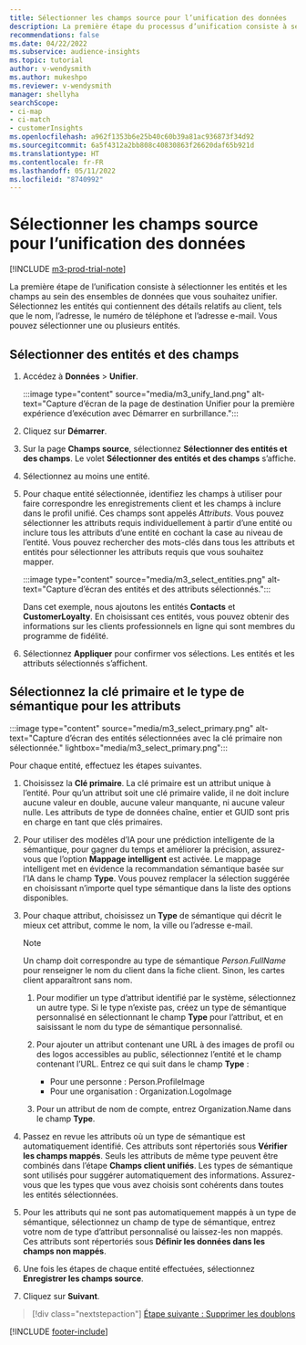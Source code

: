 ```yaml
---
title: Sélectionner les champs source pour l’unification des données
description: La première étape du processus d’unification consiste à sélectionner des entités, des attributs, des clés primaires et des types sémantiques pour mapper les données sur le profil client unifié.
recommendations: false
ms.date: 04/22/2022
ms.subservice: audience-insights
ms.topic: tutorial
author: v-wendysmith
ms.author: mukeshpo
ms.reviewer: v-wendysmith
manager: shellyha
searchScope:
- ci-map
- ci-match
- customerInsights
ms.openlocfilehash: a962f1353b6e25b40c60b39a81ac936873f34d92
ms.sourcegitcommit: 6a5f4312a2bb808c40830863f26620daf65b921d
ms.translationtype: HT
ms.contentlocale: fr-FR
ms.lasthandoff: 05/11/2022
ms.locfileid: "8740992"
---
```

# <a name="select-source-fields-for-data-unification"></a>Sélectionner les champs source pour l’unification des données

[!INCLUDE [m3-prod-trial-note](includes/m3-prod-trial-note.md)]

La première étape de l’unification consiste à sélectionner les entités et les champs au sein des ensembles de données que vous souhaitez unifier. Sélectionnez les entités qui contiennent des détails relatifs au client, tels que le nom, l’adresse, le numéro de téléphone et l’adresse e-mail. Vous pouvez sélectionner une ou plusieurs entités.

## <a name="select-entities-and-fields"></a>Sélectionner des entités et des champs

1. Accédez à **Données** > **Unifier**.

   :::image type="content" source="media/m3_unify_land.png" alt-text="Capture d’écran de la page de destination Unifier pour la première expérience d’exécution avec Démarrer en surbrillance.":::

1. Cliquez sur **Démarrer**.

1. Sur la page **Champs source**, sélectionnez **Sélectionner des entités et des champs**. Le volet **Sélectionner des entités et des champs** s’affiche.

1. Sélectionnez au moins une entité.

1. Pour chaque entité sélectionnée, identifiez les champs à utiliser pour faire correspondre les enregistrements client et les champs à inclure dans le profil unifié. Ces champs sont appelés *Attributs*. Vous pouvez sélectionner les attributs requis individuellement à partir d’une entité ou inclure tous les attributs d’une entité en cochant la case au niveau de l’entité. Vous pouvez rechercher des mots-clés dans tous les attributs et entités pour sélectionner les attributs requis que vous souhaitez mapper.

   :::image type="content" source="media/m3_select_entities.png" alt-text="Capture d’écran des entités et des attributs sélectionnés.":::

   Dans cet exemple, nous ajoutons les entités **Contacts** et **CustomerLoyalty**. En choisissant ces entités, vous pouvez obtenir des informations sur les clients professionnels en ligne qui sont membres du programme de fidélité.

1. Sélectionnez **Appliquer** pour confirmer vos sélections. Les entités et les attributs sélectionnés s’affichent.

## <a name="select-primary-key-and-semantic-type-for-attributes"></a>Sélectionnez la clé primaire et le type de sémantique pour les attributs

   :::image type="content" source="media/m3_select_primary.png" alt-text="Capture d’écran des entités sélectionnées avec la clé primaire non sélectionnée." lightbox="media/m3_select_primary.png":::

Pour chaque entité, effectuez les étapes suivantes.

1. Choisissez la **Clé primaire**. La clé primaire est un attribut unique à l’entité. Pour qu’un attribut soit une clé primaire valide, il ne doit inclure aucune valeur en double, aucune valeur manquante, ni aucune valeur nulle. Les attributs de type de données chaîne, entier et GUID sont pris en charge en tant que clés primaires.

1. Pour utiliser des modèles d’IA pour une prédiction intelligente de la sémantique, pour gagner du temps et améliorer la précision, assurez-vous que l’option **Mappage intelligent** est activée. Le mappage intelligent met en évidence la recommandation sémantique basée sur l’IA dans le champ **Type**. Vous pouvez remplacer la sélection suggérée en choisissant n’importe quel type sémantique dans la liste des options disponibles.

1. Pour chaque attribut, choisissez un **Type** de sémantique qui décrit le mieux cet attribut, comme le nom, la ville ou l’adresse e-mail.

   > [!NOTE]
   > Un champ doit correspondre au type de sémantique *Person.FullName* pour renseigner le nom du client dans la fiche client. Sinon, les cartes client apparaîtront sans nom.

   1. Pour modifier un type d’attribut identifié par le système, sélectionnez un autre type. Si le type n’existe pas, créez un type de sémantique personnalisé en sélectionnant le champ **Type** pour l’attribut, et en saisissant le nom du type de sémantique personnalisé.

   1. Pour ajouter un attribut contenant une URL à des images de profil ou des logos accessibles au public, sélectionnez l’entité et le champ contenant l’URL. Entrez ce qui suit dans le champ **Type** :
      - Pour une personne : Person.ProfileImage
      - Pour une organisation : Organization.LogoImage

   1. Pour un attribut de nom de compte, entrez Organization.Name dans le champ **Type**.

1. Passez en revue les attributs où un type de sémantique est automatiquement identifié. Ces attributs sont répertoriés sous **Vérifier les champs mappés**. Seuls les attributs de même type peuvent être combinés dans l’étape **Champs client unifiés**. Les types de sémantique sont utilisés pour suggérer automatiquement des informations. Assurez-vous que les types que vous avez choisis sont cohérents dans toutes les entités sélectionnées.

1. Pour les attributs qui ne sont pas automatiquement mappés à un type de sémantique, sélectionnez un champ de type de sémantique, entrez votre nom de type d’attribut personnalisé ou laissez-les non mappés. Ces attributs sont répertoriés sous **Définir les données dans les champs non mappés**.

1. Une fois les étapes de chaque entité effectuées, sélectionnez **Enregistrer les champs source**.

1. Cliquez sur **Suivant**.

> [!div class="nextstepaction"]
> [Étape suivante : Supprimer les doublons](remove-duplicates.md)

[!INCLUDE [footer-include](includes/footer-banner.md)]
